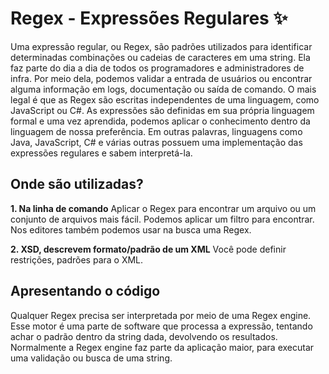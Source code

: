 # Regex - Expressões Regulares :sparkles:
Uma expressão regular, ou Regex, são padrões utilizados para identificar determinadas combinações ou cadeias de caracteres em uma string. Ela faz parte do dia a dia de todos os programadores e administradores de infra. Por meio dela, podemos validar a entrada de usuários ou encontrar alguma informação em logs, documentação ou saída de comando. O mais legal é que as Regex são escritas independentes de uma linguagem, como JavaScript ou C#. As expressões são definidas em sua própria linguagem formal e uma vez aprendida, podemos aplicar o conhecimento dentro da linguagem de nossa preferência. Em outras palavras, linguagens como Java, JavaScript, C# e várias outras possuem uma implementação das expressões regulares e sabem interpretá-la.

## Onde são utilizadas?

**1. Na linha de comando**
Aplicar o Regex para encontrar um arquivo ou um conjunto de arquivos mais fácil. Podemos aplicar um filtro para encontrar. Nos editores também podemos usar na busca uma Regex.

**2. XSD, descrevem formato/padrão de um XML**
Você pode definir restrições, padrões para o XML.

## Apresentando o código
Qualquer Regex precisa ser interpretada por meio de uma Regex engine. Esse motor é uma parte de software que processa a expressão, tentando achar o padrão dentro da string dada, devolvendo os resultados. Normalmente a Regex engine faz parte da aplicação maior, para executar uma validação ou busca de uma string.
